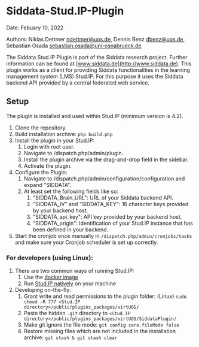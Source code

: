 # Siddata-Stud.IP-Plugin

Date: Febuary 10, 2022

Authors: Niklas Dettmer <ndettmer@uos.de>, Dennis Benz <dbenz@uos.de>, Sebastian Osada <sebastian.osada@uni-osnabrueck.de>

The Siddata Stud.IP Plugin is part of the Siddata research project. Further information can be found at [www.siddata.de](http://www.siddata.de).
This plugin works as a client for providing Siddata functionalities in the learning management system (LMS) Stud.IP.
For this purpose it uses the Siddata backend API provided by a central federated web service. 

## Setup
The plugin is installed and used within Stud.IP (minimum version is 4.2).
1. Clone the repository.
2. Build installation archive: `php build.php`
3. Install the plugin in your Stud.IP:
   1. Login with root user.
   2. Navigate to /dispatch.php/admin/plugin.
   3. Install the plugin archive via the drag-and-drop field in the sidebar.  
   4. Activate the plugin.
4. Configure the Plugin:
   1. Navigate to /dispatch.php/admin/configuration/configuration and expand "SIDDATA".
   2. At least set the following fields like so:
      1. "SIDDATA_Brain_URL": URL of your Siddata backend API.
      2. "SIDDATA_IV" and "SIDDATA_KEY": 16 character keys provided by your backend host. 
      3. "SIDDATA_api_key": API key provided by your backend host.
      4. "SIDDATA_origin": Identification of your Stud.IP instance that has been defined in your backend. 
5. Start the cronjob once manually in `/dispatch.php/admin/cronjobs/tasks` and make sure your Cronjob scheduler is set up correctly. 

### For developers (using Linux): 
1. There are two common ways of running Stud.IP:
   1. Use the [docker image](https://hub.docker.com/r/studip/studip)
   2. Run [Stud.IP natively](https://hilfe.studip.de/admin/Admins/Installationsanleitung) on your machine
2. Developing on-the-fly:
   1. Grant write and read permissions to the plugin folder: (Linux) `sudo chmod -R 777 <Stud.IP directory>/public/plugins_packages/virtUOS/`
   2. Paste the hidden `.git` directory to `<Stud.IP directory>/public/plugins_packages/virtUOS/SiddataPlugin/`
   3. Make git ignore the file mode: `git config core.fileMode false`
   4. Restore missing files which are not included in the installation archive: `git stash & git stash clear`
